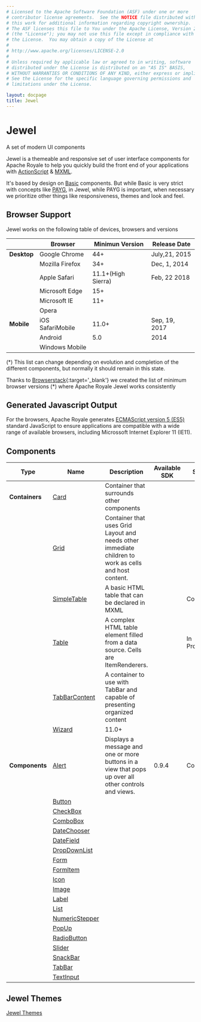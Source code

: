 ```yaml
---
# Licensed to the Apache Software Foundation (ASF) under one or more
# contributor license agreements.  See the NOTICE file distributed with
# this work for additional information regarding copyright ownership.
# The ASF licenses this file to You under the Apache License, Version 2.0
# (the "License"); you may not use this file except in compliance with
# the License.  You may obtain a copy of the License at
# 
# http://www.apache.org/licenses/LICENSE-2.0
# 
# Unless required by applicable law or agreed to in writing, software
# distributed under the License is distributed on an "AS IS" BASIS,
# WITHOUT WARRANTIES OR CONDITIONS OF ANY KIND, either express or implied.
# See the License for the specific language governing permissions and
# limitations under the License.

layout: docpage
title: Jewel
---
```


# Jewel

A set of modern UI components

Jewel is a themeable and responsive set of user interface components for Apache Royale to help you quickly build the front end of your applications with [ActionScript](features/as3.html) & [MXML](features/mxml.html).

It's based by design on [Basic](component-sets/basic.html) components. But while Basic is very strict with concepts like [PAYG](features/payg.html), in Jewel, while PAYG is important, when necessary we prioritize other things like responsiveness, themes and look and feel.

## Browser Support

Jewel works on the following table of devices, browsers and versions

|         	    | Browser             	| Minimun Version 	| Release Date   |
|-----------	|-------------------	|-----------------	| -------------- |
| __Desktop__ 	| Google Chrome        	| 44+     	        | July,21, 2015  |
|           	| Mozilla Firefox      	| 34+     	        | Dec, 1, 2014   |
|            	| Apple Safari         	| 11.1+(High Sierra)| Feb, 22 2018   |
|            	| Microsoft Edge       	| 15+              	|                |
|            	| Microsoft IE      	| 11+             	|                |
|            	| Opera             	|               	|
| __Mobile__  	| iOS SafariMobile    	| 11.0+          	| Sep, 19, 2017  |
|             	| Android            	| 5.0            	| 2014           |
|             	| Windows Mobile    	|               	|                |

(*) This list can change depending on evolution and completion of the different components, but normally it should remain in this state.

Thanks to [Browserstack](https://www.browserstack.com){:target='_blank'} we created the list of minimum browser versions (*) where Apache Royale Jewel works consistently

## Generated Javascript Output

For the browsers, Apache Royale generates [ECMAScript version 5 (ES5)](https://en.wikipedia.org/wiki/ECMAScript) standard JavaScript to ensure applications are compatible with a wide range of available browsers, including Microssoft Internet Explorer 11 (IE11).

## Components

| Type          	| Name                                          	| Description                                                                                          	| Available SDK 	| State     	|
|------------------	|------------------------------------------------------------------	|------------------------------------------------------------------------------------------------------	|---------------	|--------------	|
| __Containers__  	| [Card](component-sets/jewel/jewel-card.html)              	    | Container that surrounds other components                                                             	|               	|          	    |
|                	| [Grid](component-sets/jewel/jewel-grid.html)              	    | Container that uses Grid Layout and needs other immediate children to work as cells and host content. 	|               	|          	    |
|                	| [SimpleTable](component-sets/jewel/jewel-simpletable.html)	    | A basic HTML table that can be declared in MXML                                                     	|               	| Complete      |
|                	| [Table](component-sets/jewel/jewel-table.html)                    | A complex HTML table element filled from a data source. Cells are ItemRenderers.                    	|               	| In Progress   |
|                	| [TabBarContent](component-sets/jewel/jewel-tabbarcontent.html)    | A container to use with TabBar and capable of presenting organized content                            	|               	|           	|
|                	| [Wizard](component-sets/jewel/jewel-wizard.html)             	    | 11.0+                                                                                                	|               	|           	|
| __Components__ 	| [Alert](component-sets/jewel/jewel-alert.html)            	    | Displays a message and one or more buttons in a view that pops up over all other controls and views. 	| 0.9.4         	| Complete  	|
|               	| [Button](component-sets/jewel/jewel-button.html)          	    |                                                                                                      	|               	|           	|
|                 	| [CheckBox](component-sets/jewel/jewel-checkbox.html)        	    |                                                                                                      	|               	|           	|
|                	| [ComboBox](component-sets/jewel/jewel-combobox.html)              |                                                                                                      	|               	|           	|
|                	| [DateChooser](component-sets/jewel/jewel-datechooser.html)        |                                                                                                      	|               	|           	|
|                	| [DateField](component-sets/jewel/jewel-datefield.html)            |                                                                                                      	|               	|             	|
|               	| [DropDownList](component-sets/jewel/jewel-dropdownlist.html)      |                                                                                                      	|               	|           	|
|               	| [Form](component-sets/jewel/jewel-form.html)                      |                                                                                                      	|               	|           	|
|               	| [FormItem](component-sets/jewel/jewel-formitem.html)      	    |                                                                                                      	|               	|           	|
|                	| [Icon](component-sets/jewel/jewel-icon.html)                	    |                                                                                                      	|               	|           	|
|               	| [Image](component-sets/jewel/jewel-image.html)                    |                                                                                                      	|               	|           	|
|               	| [Label](component-sets/jewel/jewel-label.html)               	    |                                                                                                      	|               	|           	|
|               	| [List](component-sets/jewel/jewel-list.html)               	    |                                                                                                      	|               	|           	|
|               	| [NumericStepper](component-sets/jewel/jewel-numericstepper.html)  |                                                                                                      	|               	|           	|
|               	| [PopUp](component-sets/jewel/jewel-popup.html)                    |                                                                                                      	|               	|           	|
|               	| [RadioButton](component-sets/jewel/jewel-radiobutton.html)  	    |                                                                                                      	|               	|           	|
|               	| [Slider](component-sets/jewel/jewel-slider.html)                  |                                                                                                      	|               	|           	|
|               	| [SnackBar](component-sets/jewel/jewel-snackbar.html)  	   	    |                                                                                                      	|               	|           	|
|               	| [TabBar](component-sets/jewel/jewel-tabbar.html)  	            |                                                                                                      	|               	|           	|
|               	| [TextInput](component-sets/jewel/jewel-textinput.html)        	|                                                                                                      	|               	|           	|

## Jewel Themes

[Jewel Themes](component-sets/jewel/jewel-themes.html)